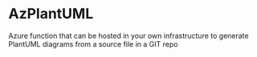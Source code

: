 # AzPlantUML
Azure function that can be hosted in your own infrastructure to generate PlantUML diagrams from a source file in a GIT repo
